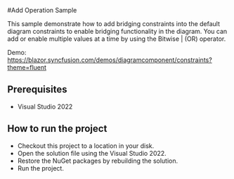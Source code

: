 #Add Operation Sample

This sample demonstrate how to add bridging constraints into the default diagram constraints to enable bridging functionality in the diagram. You can add or enable multiple values at a time by using the Bitwise | (OR) operator.


Demo:
https://blazor.syncfusion.com/demos/diagramcomponent/constraints?theme=fluent

## Prerequisites

* Visual Studio 2022

## How to run the project

* Checkout this project to a location in your disk.
* Open the solution file using the Visual Studio 2022.
* Restore the NuGet packages by rebuilding the solution.
* Run the project.
